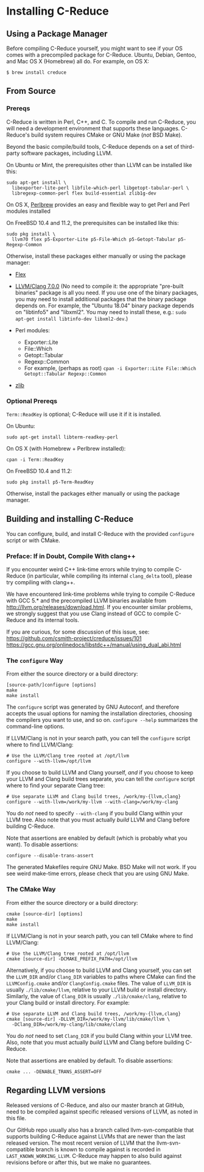# Installing C-Reduce

## Using a Package Manager

Before compiling C-Reduce yourself, you might want to see if your OS
comes with a precompiled package for C-Reduce.  Ubuntu, Debian, Gentoo,
and Mac OS X (Homebrew) all do.  For example, on OS X:

```
$ brew install creduce
```

## From Source

### Prereqs

C-Reduce is written in Perl, C++, and C.  To compile and run C-Reduce,
you will need a development environment that supports these languages.
C-Reduce's build system requires CMake or GNU Make (*not* BSD Make).

Beyond the basic compile/build tools, C-Reduce depends on a set of
third-party software packages, including LLVM.

On Ubuntu or Mint, the prerequisites other than LLVM can be installed
like this:

```
sudo apt-get install \
  libexporter-lite-perl libfile-which-perl libgetopt-tabular-perl \
  libregexp-common-perl flex build-essential zlib1g-dev
```

On OS X, [Perlbrew](http://perlbrew.pl/) provides an easy and flexible
way to get Perl and Perl modules installed

On FreeBSD 10.4 and 11.2, the prerequisites can be installed like this:

```
sudo pkg install \
  llvm70 flex p5-Exporter-Lite p5-File-Which p5-Getopt-Tabular p5-Regexp-Common
```

Otherwise, install these packages either manually or using the package
manager:

* [Flex](http://flex.sourceforge.net/)

* [LLVM/Clang 7.0.0](http://llvm.org/releases/download.html#7.0.0)
  (No need to compile it: the appropriate "pre-built binaries" package is
  all you need.  If you use one of the binary packages, you may need
  to install additional packages that the binary package depends on.
  For example, the "Ubuntu 18.04" binary package depends on "libtinfo5"
  and "libxml2".  You may need to install these, e.g.:
  `sudo apt-get install libtinfo-dev libxml2-dev`.)

* Perl modules:
  - Exporter::Lite
  - File::Which
  - Getopt::Tabular
  - Regexp::Common
  - For example, (perhaps as root) `cpan -i Exporter::Lite File::Which Getopt::Tabular Regexp::Common`

* [zlib](http://www.zlib.net/)

### Optional Prereqs

`Term::ReadKey` is optional; C-Reduce will use it if it is installed.

On Ubuntu:

```
sudo apt-get install libterm-readkey-perl
```

On OS X (with Homebrew + Perlbrew installed):

```
cpan -i Term::ReadKey
```

On FreeBSD 10.4 and 11.2:

```
sudo pkg install p5-Term-ReadKey
```

Otherwise, install the packages either manually or using the package
manager.

## Building and installing C-Reduce

You can configure, build, and install C-Reduce with the provided
`configure` script or with CMake.

### Preface: If in Doubt, Compile With clang++

If you encounter weird C++ link-time errors while trying to compile
C-Reduce (in particular, while compiling its internal `clang_delta`
tool), please try compiling with clang++.

We have encountered link-time problems while trying to compile
C-Reduce with GCC 5.* and the precompiled LLVM binaries available
from <http://llvm.org/releases/download.html>.  If you encounter
similar problems, we strongly suggest that you use Clang instead of
GCC to compile C-Reduce and its internal tools.

If you are curious, for some discussion of this issue, see:
<https://github.com/csmith-project/creduce/issues/101>
<https://gcc.gnu.org/onlinedocs/libstdc++/manual/using_dual_abi.html>

### The `configure` Way

From either the source directory or a build directory:

```
[source-path/]configure [options]
make
make install
```

The `configure` script was generated by GNU Autoconf, and therefore
accepts the usual options for naming the installation directories,
choosing the compilers you want to use, and so on.  `configure --help`
summarizes the command-line options.

If LLVM/Clang is not in your search path, you can tell the `configure`
script where to find LLVM/Clang:

```
# Use the LLVM/Clang tree rooted at /opt/llvm
configure --with-llvm=/opt/llvm
```

If you choose to build LLVM and Clang yourself, *and* if you choose to
keep your LLVM and Clang build trees separate, you can tell the
`configure` script where to find your separate Clang tree:

```
# Use separate LLVM and Clang build trees, /work/my-{llvm,clang}
configure --with-llvm=/work/my-llvm --with-clang=/work/my-clang
```

You do *not* need to specify `--with-clang` if you build Clang within
your LLVM tree.  Also note that you must actually *build* LLVM and
Clang before building C-Reduce.

Note that assertions are enabled by default (which is probably what
you want).  To disable assertions:

```
configure --disable-trans-assert
```

The generated Makefiles require GNU Make.  BSD Make will not work.
If you see weird make-time errors, please check that you are using
GNU Make.

### The CMake Way

From either the source directory or a build directory:

```
cmake [source-dir] [options]
make
make install
```

If LLVM/Clang is not in your search path, you can tell CMake where to
find LLVM/Clang:

```
# Use the LLVM/Clang tree rooted at /opt/llvm
cmake [source-dir] -DCMAKE_PREFIX_PATH=/opt/llvm
```

Alternatively, if you choose to build LLVM and Clang yourself, you can
set the `LLVM_DIR` and/or `Clang_DIR` variables to paths where CMake can
find the `LLVMConfig.cmake` and/or `ClangConfig.cmake` files.  The
value of `LLVM_DIR` is usually `./lib/cmake/llvm`, relative to your LLVM
build or install directory.  Similarly, the value of `Clang_DIR` is
usually `./lib/cmake/clang`, relative to your Clang build or install
directory.  For example:

```
# Use separate LLVM and Clang build trees, /work/my-{llvm,clang}
cmake [source-dir] -DLLVM_DIR=/work/my-llvm/lib/cmake/llvm \
  -DClang_DIR=/work/my-clang/lib/cmake/clang
```

You do *not* need to set `Clang_DIR` if you build Clang within your LLVM
tree.  Also, note that you must actually *build* LLVM and Clang before
building C-Reduce.

Note that assertions are enabled by default. To disable assertions:

```
cmake ... -DENABLE_TRANS_ASSERT=OFF
```

## Regarding LLVM versions

Released versions of C-Reduce, and also our master branch at GitHub,
need to be compiled against specific released versions of LLVM, as
noted in this file.

Our GitHub repo usually also has a branch called llvm-svn-compatible
that supports building C-Reduce against LLVMs that are newer than the
last released version.  The most recent version of LLVM that the
llvm-svn-compatible branch is known to compile against is recorded in
`LAST_KNOWN_WORKING_LLVM`.  C-Reduce may happen to also build against
revisions before or after this, but we make no guarantees.

